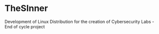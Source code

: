 # TheSInner
Development of Linux Distribution for the creation of Cybersecurity Labs - End of cycle project
